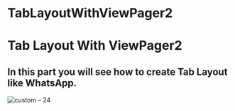 # TabLayoutWithViewPager2
# Tab Layout With ViewPager2

## In this part you will see how to create Tab Layout like WhatsApp.
![custom – 24](https://user-images.githubusercontent.com/42198187/108585136-a82b3c00-736c-11eb-9bd8-adb823f3a15a.png)

